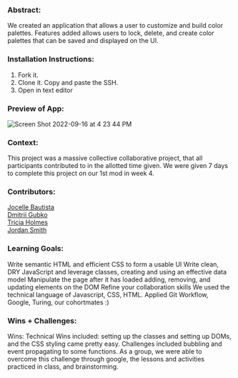 ### Abstract:
[//]: <> (Briefly describe what you built and its features. What problem is the app solving? How does this application solve that problem?)
We created an application that allows a user to customize and build color palettes.
Features added allows users to lock, delete, and create color palettes that can be saved and displayed on the UI.

### Installation Instructions:
[//]: <> (What steps does a person have to take to get your app cloned down and running?)
1. Fork it.
2. Clone it. Copy and paste the SSH.
3. Open in text editor

### Preview of App:
[//]: <> (Provide ONE gif or screenshot of your application - choose the "coolest" piece of functionality to show off.)

![Screen Shot 2022-09-16 at 4 23 44 PM](https://user-images.githubusercontent.com/109314475/190727064-4fcf9465-e75a-4a2a-b4f0-14135efeb489.png)

### Context:
[//]: <> (Give some context for the project here. How long did you have to work on it? How far into the Turing program are you?)
This project was a massive collective collaborative project, that all participants contributed to in the allotted time given. We were given 7 days to complete this project on our 1st mod in week 4.

### Contributors:
[//]: <> (Who worked on this application? Link to their GitHubs.)

[Jocelle Bautista](https://github.com/baut-jc)<br>
[Dmitrii Gubko](https://github.com/dgubko)<br>
[Tricia Holmes](https://github.com/tricia-holmes)<br>
[Jordan Smith](https://github.com/jaysmith2022)<br>

### Learning Goals:
[//]: <> (What were the learning goals of this project? What tech did you work with?)
Write semantic HTML and efficient CSS to form a usable UI
Write clean, DRY JavaScript and leverage classes, creating and using an effective data model
Manipulate the page after it has loaded adding, removing, and updating elements on the DOM
Refine your collaboration skills
We used the technical language of Javascript, CSS, HTML.
Applied Git Workflow, Google, Turing, our cohortmates :)

### Wins + Challenges:
[//]: <> (What are 2-3 wins you have from this project? What were some challenges you faced - and how did you get over them?)
Wins:
Technical Wins included: setting up the classes and setting up DOMs, and the CSS styling came pretty easy.
Challenges included bubbling and event propagating to some functions.
As a group, we were able to overcome this challenge through google, the lessons and activities practiced in class, and brainstorming.
